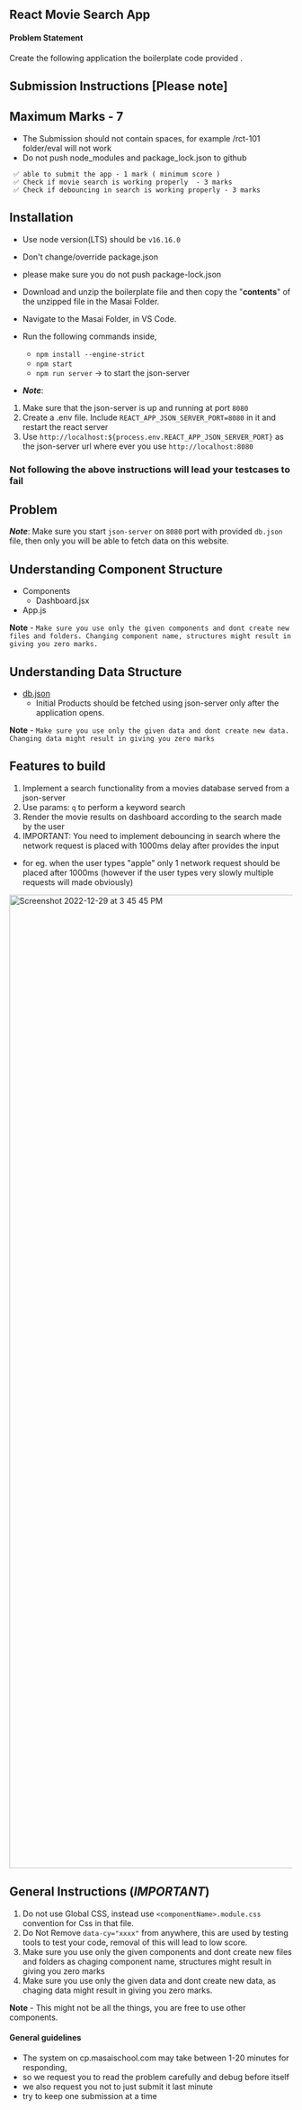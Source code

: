 ## React Movie Search App

#### Problem Statement

Create the following application the boilerplate code provided .

## Submission Instructions [Please note]

## Maximum Marks - 7

- The Submission should not contain spaces, for example /rct-101 folder/eval will not work
- Do not push node_modules and package_lock.json to github

```
 ✅ able to submit the app - 1 mark ( minimum score )
 ✅ Check if movie search is working properly  - 3 marks
 ✅ Check if debouncing in search is working properly - 3 marks
```

## Installation

- Use node version(LTS) should be `v16.16.0`
- Don't change/override package.json
- please make sure you do not push package-lock.json

- Download and unzip the boilerplate file and then copy the "**contents**" of the unzipped file in the Masai Folder.
- Navigate to the Masai Folder, in VS Code.
- Run the following commands inside,
  - `npm install --engine-strict`
  - `npm start`
  - `npm run server` -> to start the json-server
- **_Note_**:

1. Make sure that the json-server is up and running at port `8080`
2. Create a .env file. Include `REACT_APP_JSON_SERVER_PORT=8080` in it and restart the react server
3. Use `http://localhost:${process.env.REACT_APP_JSON_SERVER_PORT}` as the json-server url where ever you use `http://localhost:8080`

### Not following the above instructions will lead your testcases to fail

## Problem

**_Note_**: Make sure you start `json-server` on `8080` port with provided `db.json` file, then only you will be able to fetch data on this website.

## Understanding Component Structure

- Components
  - Dashboard.jsx
- App.js

**Note** - `Make sure you use only the given components and dont create new files and folders. Changing component name, structures might result in giving you zero marks.`

## Understanding Data Structure

- [db.json](./db.json)
  - Initial Products should be fetched using json-server only after the application opens.

**Note** - `Make sure you use only the given data and dont create new data. Changing data might result in giving you zero marks`

## Features to build

1. Implement a search functionality from a movies database served from a json-server
2. Use params: ```q``` to perform a keyword search
3. Render the movie results on dashboard according to the search made by the user
4. IMPORTANT: You need to implement debouncing in search where the network request is placed with 1000ms delay after provides the input
  - for eg. when the user types "apple" only 1 network request should be placed after 1000ms (however if the user types very slowly multiple requests will made obviously)

<img width="1728" alt="Screenshot 2022-12-29 at 3 45 45 PM" src="https://user-images.githubusercontent.com/39851506/209937304-c260395e-4c1f-477a-bea7-54cf011664eb.png">

## General Instructions (**_IMPORTANT_**)

1. Do not use Global CSS, instead use `<componentName>.module.css` convention for Css in that file.
2. Do Not Remove `data-cy="xxxx"` from anywhere, this are used by testing tools to test your code, removal of this will lead to low score.
3. Make sure you use only the given components and dont create new files and folders as chaging component name, structures might result in giving you zero marks
4. Make sure you use only the given data and dont create new data, as chaging data might result in giving you zero marks.

**Note** - This might not be all the things, you are free to use other components.

#### General guidelines

- The system on cp.masaischool.com may take between 1-20 minutes for responding,
- so we request you to read the problem carefully and debug before itself
- we also request you not to just submit it last minute
- try to keep one submission at a time
